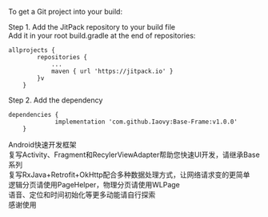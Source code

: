 <!DOCTYPE html>
<html>

<head>
  <meta charset="utf-8">
  <meta name="viewport" content="width=device-width, initial-scale=1.0">
  <link rel="stylesheet" href="https://stackedit.io/style.css" />
</head>

<body class="stackedit">
  <div class="stackedit__html"><p>To get a Git project into your build:</p>
<p>Step 1. Add the JitPack repository to your build file<br>
Add it in your root build.gradle at the end of repositories:</p>
<pre><code>allprojects {
		repositories {
			...
			maven { url 'https://jitpack.io' }
		}v
	}
</code></pre>
<p>Step 2. Add the dependency</p>
<pre><code>dependencies {
	         implementation 'com.github.Iaovy:Base-Frame:v1.0.0'
	}
</code></pre>
<p>Android快速开发框架<br>
复写Activity、Fragment和RecylerViewAdapter帮助您快速UI开发，请继承Base系列<br>
复写RxJava+Retrofit+OkHttp配合多种数据处理方式，让网络请求变的更简单<br>
逻辑分页请使用PageHelper，物理分页请使用WLPage<br>
语音、定位和时间初始化等更多动能请自行探索<br>
感谢使用</p>
</div>
</body>

</html>



